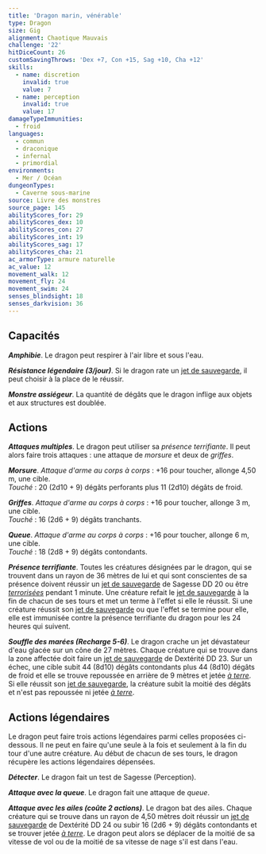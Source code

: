 ```yaml
---
title: 'Dragon marin, vénérable'
type: Dragon
size: Gig
alignment: Chaotique Mauvais
challenge: '22'
hitDiceCount: 26
customSavingThrows: 'Dex +7, Con +15, Sag +10, Cha +12'
skills:
  - name: discretion
    invalid: true
    value: 7
  - name: perception
    invalid: true
    value: 17
damageTypeImmunities:
  - froid
languages:
  - commun
  - draconique
  - infernal
  - primordial
environments:
  - Mer / Océan
dungeonTypes:
  - Caverne sous-marine
source: Livre des monstres
source_page: 145
abilityScores_for: 29
abilityScores_dex: 10
abilityScores_con: 27
abilityScores_int: 19
abilityScores_sag: 17
abilityScores_cha: 21
ac_armorType: armure naturelle
ac_value: 12
movement_walk: 12
movement_fly: 24
movement_swim: 24
senses_blindsight: 18
senses_darkvision: 36
---
```

## Capacités
_**Amphibie**_. Le dragon peut respirer à l'air libre et sous l'eau.

_**Résistance légendaire (3/jour)**_. Si le dragon rate un [jet de sauvegarde](/utiliser-les-caracteristiques/#jets-de-sauvegarde), il peut choisir à la place de le réussir.

_**Monstre assiégeur**_. La quantité de dégâts que le dragon inflige aux objets et aux structures est doublée.

## Actions
_**Attaques multiples**_. Le dragon peut utiliser sa _présence terrifiante_. Il peut alors faire trois attaques : une attaque de _morsure_ et deux de _griffes_.

_**Morsure**_. _Attaque d'arme au corps à corps_ : +16 pour toucher, allonge 4,50 m, une cible.  
_Touché_ : 20 (2d10 + 9) dégâts perforants plus 11 (2d10) dégâts de froid.

_**Griffes**_. _Attaque d'arme au corps à corps_ : +16 pour toucher, allonge 3 m, une cible.  
_Touché_ : 16 (2d6 + 9) dégâts tranchants.

_**Queue**_. _Attaque d'arme au corps à corps_ : +16 pour toucher, allonge 6 m, une cible.  
_Touché_ : 18 (2d8 + 9) dégâts contondants.

_**Présence terrifiante**_. Toutes les créatures désignées par le dragon, qui se trouvent dans un rayon de 36 mètres de lui et qui sont conscientes de sa présence doivent réussir un [jet de sauvegarde](/utiliser-les-caracteristiques/#jets-de-sauvegarde) de Sagesse DD 20 ou être [_terrorisées_](/gerer-la-sante-du-personnage/#terrorise) pendant 1 minute. Une créature refait le [jet de sauvegarde](/utiliser-les-caracteristiques/#jets-de-sauvegarde) à la fin de chacun de ses tours et met un terme à l'effet si elle le réussit. Si une créature réussit son [jet de sauvegarde](/utiliser-les-caracteristiques/#jets-de-sauvegarde) ou que l'effet se termine pour elle, elle est immunisée contre la présence terrifiante du dragon pour les 24 heures qui suivent.

_**Souffle des marées (Recharge 5-6)**_. Le dragon crache un jet dévastateur d'eau glacée sur un cône de 27 mètres. Chaque créature qui se trouve dans la zone affectée doit faire un [jet de sauvegarde](/utiliser-les-caracteristiques/#jets-de-sauvegarde) de Dextérité DD 23. Sur un échec, une cible subit 44 (8d10) dégâts contondants plus 44 (8d10) dégâts de froid et elle se trouve repoussée en arrière de 9 mètres et jetée [_à terre_](/gerer-la-sante-du-personnage/#a-terre). Si elle réussit son [jet de sauvegarde](/utiliser-les-caracteristiques/#jets-de-sauvegarde), la créature subit la moitié des dégâts et n'est pas repoussée ni jetée [_à terre_](/gerer-la-sante-du-personnage/#a-terre).

## Actions légendaires
Le dragon peut faire trois actions légendaires parmi celles proposées ci-dessous. Il ne peut en faire qu'une seule à la fois et seulement à la fin du tour d'une autre créature. Au début de chacun de ses tours, le dragon récupère les actions légendaires dépensées.

_**Détecter**_. Le dragon fait un test de Sagesse (Perception).

_**Attaque avec la queue**_. Le dragon fait une attaque de _queue_.

_**Attaque avec les ailes (coûte 2 actions)**_. Le dragon bat des ailes. Chaque créature qui se trouve dans un rayon de 4,50 mètres doit réussir un [jet de sauvegarde](/utiliser-les-caracteristiques/#jets-de-sauvegarde) de Dextérité DD 24 ou subir 16 (2d6 + 9) dégâts contondants et se trouver jetée [_à terre_](/gerer-la-sante-du-personnage/#a-terre). Le dragon peut alors se déplacer de la moitié de sa vitesse de vol ou de la moitié de sa vitesse de nage s'il est dans l'eau.
